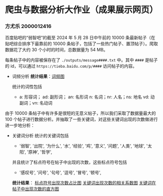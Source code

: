 # 爬虫与数据分析大作业（成果展示网页）

### 方尤乐 2000012416


百度贴吧的“弱智吧”的截至 2024 年 5 月 28 日中午前的 10000 条最新帖子（在贴吧综合排序下最靠前的 10000 条帖子，包括了一些热门帖子、置顶帖子）。爬取数据花了大约 30 个小时的时间，总数据量为 54 MB。

每条帖子中的内容被保存在了 `./outputs/message####.txt` 中。其中 `####` 是帖子的 id，可以通过
`https://tieba.baidu.com/p/####` 访问帖子的内容。

- 词频分析
    **统计结果**：[词频图](../code/词频图.html)

    统计的词性包括
    + a: 形容词； ad: 副形词； an: 名形词
        n: 名词；nr: 人名；ns: 地名
        vd: 动副词；vn: 名动词

由于 10000 条帖子中有许多是很短的无意义帖子，所以我们采取了数据量最大的 100 个帖子进行数据分析。并抽取了一些关键词，对这些关键词出现的次数做进行进一步地分析：
- 关键词分析
    统计的关键词包括
    + '弱智', '出院', '为什么',
        '水', '经验', '鸡', '意义', '问题', '人类',
        '地球', '太阳', '原神', '哲学',

    并且统计了标点符号在帖子中出现的次数，这些标点符号包括
    + '感叹号', '问号', '句号',
        '逗号', '冒号', '顿号',

    **统计结果**：
    [标点符号出现次数占比图](../code/饼图.png)
    [关键词出现次数的相关系数图](../code/相关系数图.png)
    [关键词在帖子中出现次数的直方图](../code/直方图.png)